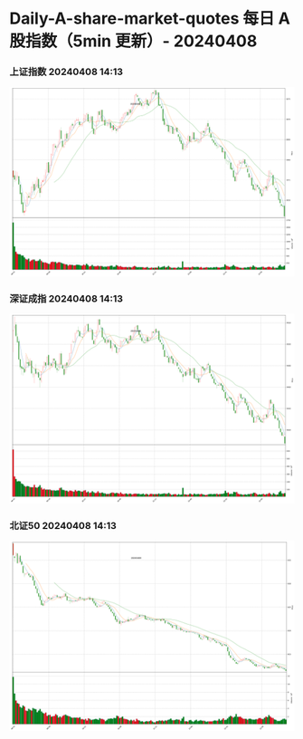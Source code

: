 
# Daily-A-share-market-quotes 每日 A 股指数（5min 更新）- 20240408

### 上证指数 20240408 14:13
![](./fig/2024/4/20240408-sh000001.png)

### 深证成指 20240408 14:13
![](./fig/2024/4/20240408-sz399001.png)

### 北证50 20240408 14:13
![](./fig/2024/4/20240408-bj899050.png)
